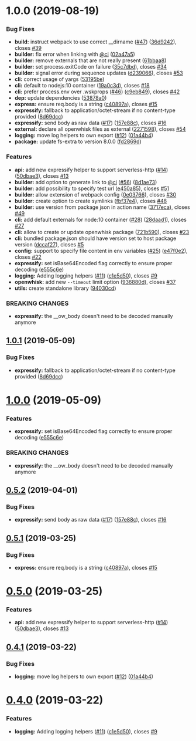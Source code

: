 # 1.0.0 (2019-08-19)


### Bug Fixes

* **build:** instruct webpack to use correct __dirname ([#47](https://github.com/adobe/openwhisk-action-utils/issues/47)) ([36d9242](https://github.com/adobe/openwhisk-action-utils/commit/36d9242)), closes [#39](https://github.com/adobe/openwhisk-action-utils/issues/39)
* **builder:** fix error when linking with [@ci](https://github.com/ci) ([02a47a5](https://github.com/adobe/openwhisk-action-utils/commit/02a47a5))
* **builder:** remove externals that are not really present ([61bbaa8](https://github.com/adobe/openwhisk-action-utils/commit/61bbaa8))
* **builder:** set process.exitCode on failure ([35c7dbd](https://github.com/adobe/openwhisk-action-utils/commit/35c7dbd)), closes [#34](https://github.com/adobe/openwhisk-action-utils/issues/34)
* **builder:** signal error during sequence updates ([d239066](https://github.com/adobe/openwhisk-action-utils/commit/d239066)), closes [#53](https://github.com/adobe/openwhisk-action-utils/issues/53)
* **cli:** correct usage of yargs ([53195be](https://github.com/adobe/openwhisk-action-utils/commit/53195be))
* **cli:** default to nodejs:10 container ([19a0c3d](https://github.com/adobe/openwhisk-action-utils/commit/19a0c3d)), closes [#18](https://github.com/adobe/openwhisk-action-utils/issues/18)
* **cli:** prefer process.env over .wskprops ([#46](https://github.com/adobe/openwhisk-action-utils/issues/46)) ([c9eb849](https://github.com/adobe/openwhisk-action-utils/commit/c9eb849)), closes [#42](https://github.com/adobe/openwhisk-action-utils/issues/42)
* **dep:** update dependencies ([53878a0](https://github.com/adobe/openwhisk-action-utils/commit/53878a0))
* **express:** ensure req.body is a string ([c40897a](https://github.com/adobe/openwhisk-action-utils/commit/c40897a)), closes [#15](https://github.com/adobe/openwhisk-action-utils/issues/15)
* **expressify:** fallback to application/octet-stream if no content-type provided ([8d69dcc](https://github.com/adobe/openwhisk-action-utils/commit/8d69dcc))
* **expressify:** send body as raw data ([#17](https://github.com/adobe/openwhisk-action-utils/issues/17)) ([157e88c](https://github.com/adobe/openwhisk-action-utils/commit/157e88c)), closes [#16](https://github.com/adobe/openwhisk-action-utils/issues/16)
* **external:** declare all openwhisk files as external ([2271598](https://github.com/adobe/openwhisk-action-utils/commit/2271598)), closes [#54](https://github.com/adobe/openwhisk-action-utils/issues/54)
* **logging:** move log helpers to own export ([#12](https://github.com/adobe/openwhisk-action-utils/issues/12)) ([01a44b4](https://github.com/adobe/openwhisk-action-utils/commit/01a44b4))
* **package:** update fs-extra to version 8.0.0 ([fd2869d](https://github.com/adobe/openwhisk-action-utils/commit/fd2869d))


### Features

* **api:** add new expressify helper to support serverless-http ([#14](https://github.com/adobe/openwhisk-action-utils/issues/14)) ([50dbae3](https://github.com/adobe/openwhisk-action-utils/commit/50dbae3)), closes [#13](https://github.com/adobe/openwhisk-action-utils/issues/13)
* **builder:** add option to generate link to [@ci](https://github.com/ci) ([#56](https://github.com/adobe/openwhisk-action-utils/issues/56)) ([8d1ae73](https://github.com/adobe/openwhisk-action-utils/commit/8d1ae73))
* **builder:** add possibility to specify test url ([e450a85](https://github.com/adobe/openwhisk-action-utils/commit/e450a85)), closes [#51](https://github.com/adobe/openwhisk-action-utils/issues/51)
* **builder:** allow extension of webpack config ([0e03766](https://github.com/adobe/openwhisk-action-utils/commit/0e03766)), closes [#30](https://github.com/adobe/openwhisk-action-utils/issues/30)
* **builder:** create option to create symlinks ([fbf37e4](https://github.com/adobe/openwhisk-action-utils/commit/fbf37e4)), closes [#48](https://github.com/adobe/openwhisk-action-utils/issues/48)
* **builder:** use version from package json in action name ([3717eca](https://github.com/adobe/openwhisk-action-utils/commit/3717eca)), closes [#49](https://github.com/adobe/openwhisk-action-utils/issues/49)
* **cli:** add default externals for node:10 container ([#28](https://github.com/adobe/openwhisk-action-utils/issues/28)) ([28daad1](https://github.com/adobe/openwhisk-action-utils/commit/28daad1)), closes [#27](https://github.com/adobe/openwhisk-action-utils/issues/27)
* **cli:** allow to create or update openwhisk package ([721b590](https://github.com/adobe/openwhisk-action-utils/commit/721b590)), closes [#23](https://github.com/adobe/openwhisk-action-utils/issues/23)
* **cli:** bundled package.json should have version set to host package version ([dccaf27](https://github.com/adobe/openwhisk-action-utils/commit/dccaf27)), closes [#5](https://github.com/adobe/openwhisk-action-utils/issues/5)
* **config:** support to specify file content in env variables ([#25](https://github.com/adobe/openwhisk-action-utils/issues/25)) ([e47f0e2](https://github.com/adobe/openwhisk-action-utils/commit/e47f0e2)), closes [#22](https://github.com/adobe/openwhisk-action-utils/issues/22)
* **expressify:** set isBase64Encoded flag correctly to ensure proper decoding ([e555c6e](https://github.com/adobe/openwhisk-action-utils/commit/e555c6e))
* **logging:** Adding logging helpers ([#11](https://github.com/adobe/openwhisk-action-utils/issues/11)) ([c1e5d50](https://github.com/adobe/openwhisk-action-utils/commit/c1e5d50)), closes [#9](https://github.com/adobe/openwhisk-action-utils/issues/9)
* **openwhisk:** add new `--timeout` limit option ([936880d](https://github.com/adobe/openwhisk-action-utils/commit/936880d)), closes [#37](https://github.com/adobe/openwhisk-action-utils/issues/37)
* **utils:** create standalone library ([94030cd](https://github.com/adobe/openwhisk-action-utils/commit/94030cd))


### BREAKING CHANGES

* **expressify:** the __ow_body doesn't need to be decoded manually anymore

## [1.0.1](https://github.com/adobe/openwhisk-action-utils/compare/v1.0.0...v1.0.1) (2019-05-09)


### Bug Fixes

* **expressify:** fallback to application/octet-stream if no content-type provided ([8d69dcc](https://github.com/adobe/openwhisk-action-utils/commit/8d69dcc))

# [1.0.0](https://github.com/adobe/openwhisk-action-utils/compare/v0.9.0...v1.0.0) (2019-05-09)


### Features

* **expressify:** set isBase64Encoded flag correctly to ensure proper decoding ([e555c6e](https://github.com/adobe/openwhisk-action-utils/commit/e555c6e))


### BREAKING CHANGES

* **expressify:** the __ow_body doesn't need to be decoded manually anymore

## [0.5.2](https://github.com/adobe/openwhisk-action-utils/compare/v0.5.1...v0.5.2) (2019-04-01)


### Bug Fixes

* **expressify:** send body as raw data ([#17](https://github.com/adobe/openwhisk-action-utils/issues/17)) ([157e88c](https://github.com/adobe/openwhisk-action-utils/commit/157e88c)), closes [#16](https://github.com/adobe/openwhisk-action-utils/issues/16)

## [0.5.1](https://github.com/adobe/openwhisk-action-utils/compare/v0.5.0...v0.5.1) (2019-03-25)


### Bug Fixes

* **express:** ensure req.body is a string ([c40897a](https://github.com/adobe/openwhisk-action-utils/commit/c40897a)), closes [#15](https://github.com/adobe/openwhisk-action-utils/issues/15)

# [0.5.0](https://github.com/adobe/openwhisk-action-utils/compare/v0.4.1...v0.5.0) (2019-03-25)


### Features

* **api:** add new expressify helper to support serverless-http ([#14](https://github.com/adobe/openwhisk-action-utils/issues/14)) ([50dbae3](https://github.com/adobe/openwhisk-action-utils/commit/50dbae3)), closes [#13](https://github.com/adobe/openwhisk-action-utils/issues/13)

## [0.4.1](https://github.com/adobe/openwhisk-action-utils/compare/v0.4.0...v0.4.1) (2019-03-22)


### Bug Fixes

* **logging:** move log helpers to own export ([#12](https://github.com/adobe/openwhisk-action-utils/issues/12)) ([01a44b4](https://github.com/adobe/openwhisk-action-utils/commit/01a44b4))

# [0.4.0](https://github.com/adobe/openwhisk-action-utils/compare/v0.3.0...v0.4.0) (2019-03-22)


### Features

* **logging:** Adding logging helpers ([#11](https://github.com/adobe/openwhisk-action-utils/issues/11)) ([c1e5d50](https://github.com/adobe/openwhisk-action-utils/commit/c1e5d50)), closes [#9](https://github.com/adobe/openwhisk-action-utils/issues/9)
